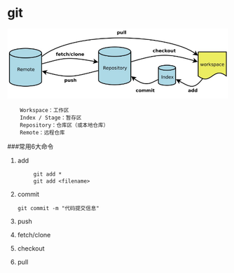 # git

<!--
create time: 2015-12-10 10:00:52
Author: <TODO: liutian>

This file is created by Marboo<http://marboo.io> template file $MARBOO_HOME/.media/starts/default.md
本文件由 Marboo<http://marboo.io> 模板文件 $MARBOO_HOME/.media/starts/default.md 创建
-->

![git](git.jpg)

```
    Workspace：工作区
    Index / Stage：暂存区
    Repository：仓库区（或本地仓库）
    Remote：远程仓库
```
###常用6大命令
1. add

 
   ```
        git add *
        git add <filename>
    ```
2. commit


    ```
    git commit -m "代码提交信息"
    ```
3. push
4. fetch/clone
5. checkout
6. pull